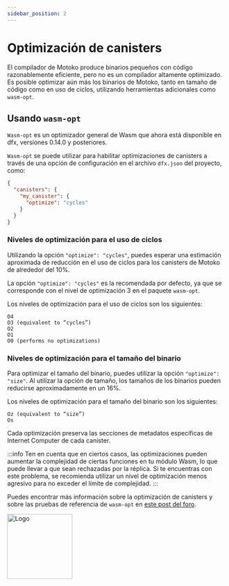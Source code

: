 ```yaml
---
sidebar_position: 2
---
```


# Optimización de canisters

El compilador de Motoko produce binarios pequeños con código razonablemente
eficiente, pero no es un compilador altamente optimizado. Es posible optimizar
aún más los binarios de Motoko, tanto en tamaño de código como en uso de ciclos,
utilizando herramientas adicionales como `wasm-opt`.

## Usando `wasm-opt`

`Wasm-opt` es un optimizador general de Wasm que ahora está disponible en dfx,
versiones 0.14.0 y posteriores.

`Wasm-opt` se puede utilizar para habilitar optimizaciones de canisters a través
de una opción de configuración en el archivo `dfx.json` del proyecto, como:

```json
{
  "canisters": {
    "my_canister": {
      "optimize": "cycles"
    }
  }
}
```

### Niveles de optimización para el uso de ciclos

Utilizando la opción `"optimize": "cycles"`, puedes esperar una estimación
aproximada de reducción en el uso de ciclos para los canisters de Motoko de
alrededor del 10%.

La opción `"optimize": "cycles"` es la recomendada por defecto, ya que se
corresponde con el nivel de optimización 3 en el paquete `wasm-opt`.

Los niveles de optimización para el uso de ciclos son los siguientes:

```
O4
O3 (equivalent to “cycles”)
O2
O1
O0 (performs no optimizations)
```

### Niveles de optimización para el tamaño del binario

Para optimizar el tamaño del binario, puedes utilizar la opción
`"optimize": "size"`. Al utilizar la opción de tamaño, los tamaños de los
binarios pueden reducirse aproximadamente en un 16%.

Los niveles de optimización para el tamaño del binario son los siguientes:

```
Oz (equivalent to “size”)
Os
```

Cada optimización preserva las secciones de metadatos específicas de Internet
Computer de cada canister.

:::info Ten en cuenta que en ciertos casos, las optimizaciones pueden aumentar
la complejidad de ciertas funciones en tu módulo Wasm, lo que puede llevar a que
sean rechazadas por la réplica. Si te encuentras con este problema, se
recomienda utilizar un nivel de optimización menos agresivo para no exceder el
límite de complejidad. :::

Puedes encontrar más información sobre la optimización de canisters y sobre las
pruebas de referencia de `wasm-opt` en
[este post del foro](https://forum.dfinity.org/t/canister-optimizer-available-in-dfx-0-14-0/21157).

<img src="https://github.com/user-attachments/assets/844ca364-4d71-42b3-aaec-4a6c3509ee2e" alt="Logo" width="150" height="150" />
